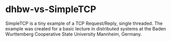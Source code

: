 # dhbw-vs-SimpleTCP
SimpleTCP is a tiny example of a TCP Request/Reply, single threaded. The example was created for a basic lecture in distributed systems at the Baden Wurttemberg Cooperative State University Mannheim, Germany. 
